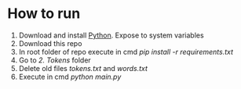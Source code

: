 # How to run
 
1. Download and install [Python](https://www.python.org/ftp/python/3.9.2/python-3.9.2-amd64.exe). Expose to system variables
2. Download this repo 
3. In root folder of repo execute in cmd _pip install -r requirements.txt_
4. Go to _2. Tokens_ folder
5. Delete old files _tokens.txt_ and _words.txt_
6. Execute in cmd _python main.py_

